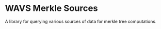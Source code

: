 # WAVS Merkle Sources

A library for querying various sources of data for merkle tree computations.

